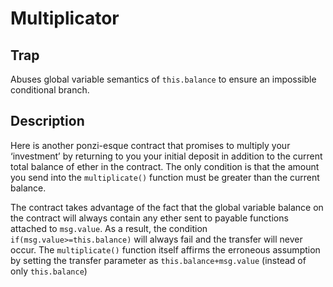 # Multiplicator

## Trap
Abuses global variable semantics of `this.balance` to ensure an impossible
conditional branch.

## Description
Here is another ponzi-esque contract that promises to multiply your ‘investment’ by returning to you your initial deposit in addition to the current total balance of ether in the contract. The only condition is that the amount you send into the `multiplicate()` function must be greater than the current balance.

The contract takes advantage of the fact that the global variable balance on the contract will always contain any ether sent to payable functions attached to `msg.value`. As a result, the condition `if(msg.value>=this.balance)` will always fail and the transfer will never occur. The `multiplicate()` function itself affirms the erroneous assumption by setting the transfer parameter as `this.balance+msg.value` (instead of only `this.balance`)
